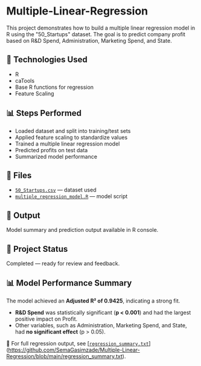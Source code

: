 # Multiple-Linear-Regression
This project demonstrates how to build a multiple linear regression model in R using the "50_Startups" dataset. The goal is to predict company profit based on R&amp;D Spend, Administration, Marketing Spend, and State.
## 🔧 Technologies Used
- R
- caTools
- Base R functions for regression
- Feature Scaling

## 📊 Steps Performed
- Loaded dataset and split into training/test sets
- Applied feature scaling to standardize values
- Trained a multiple linear regression model
- Predicted profits on test data
- Summarized model performance

## 📁 Files
- [`50_Startups.csv`](https://github.com/SemaGasimzade/Multiple-Linear-Regression/blob/main/50_Startups.csv) — dataset used
- [`multiple_regression_model.R`](https://github.com/SemaGasimzade/Multiple-Linear-Regression/blob/main/multiple_linear_regression.R) — model script

## 📎 Output
Model summary and prediction output available in R console.

## 🔗 Project Status
Completed — ready for review and feedback.

## 📊 Model Performance Summary

The model achieved an **Adjusted R² of 0.9425**, indicating a strong fit.

- **R&D Spend** was statistically significant (**p < 0.001**) and had the largest positive impact on Profit.
- Other variables, such as Administration, Marketing Spend, and State, had **no significant effect** (p > 0.05).

📄 For full regression output, see [[`regression_summary.txt`](regression_summary.txt)](https://github.com/SemaGasimzade/Multiple-Linear-Regression/blob/main/regression_summary.txt).
